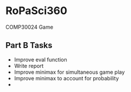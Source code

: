 # RoPaSci360
COMP30024 Game

## Part B Tasks

- Improve eval function
- Write report
- Improve minimax for simultaneous game play
- Improve minimax to account for probability
- 


